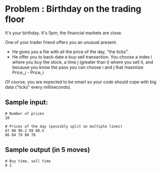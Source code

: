 # Problem : Birthday on the trading floor

It's your birthday. It's 5pm, the financial markets are close.

One of your trader friend offers you an unusual present. 
- He gives you a file with all the price of the day, "the ticks". 
- He offer you to back-date a buy-sell transaction. You choose a index i where you buy the stock, a time j (greater than i) where you sell it, and because you know the pass you can choose i and j that maximize Price_j - Price_i

Of course, you are expected to be smart so your code should cope with big data ("ticks" every milliseconds).


## Sample input:

```
# Number of prices 
10

# Prices of the day (possibly split on multiple lines)
87 88 90.2 89 88.5 
86 84 79 80 78 
```

## Sample output (in 5 moves)

```
# Buy time, sell time
0 2
```
